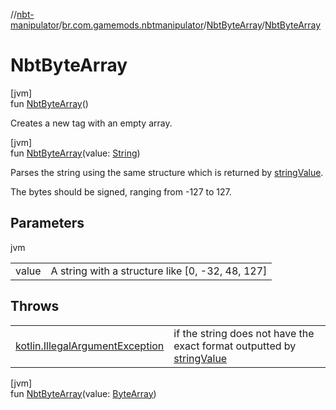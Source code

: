 //[nbt-manipulator](../../../index.md)/[br.com.gamemods.nbtmanipulator](../index.md)/[NbtByteArray](index.md)/[NbtByteArray](-nbt-byte-array.md)

# NbtByteArray

[jvm]\
fun [NbtByteArray](-nbt-byte-array.md)()

Creates a new tag with an empty array.

[jvm]\
fun [NbtByteArray](-nbt-byte-array.md)(value: [String](https://kotlinlang.org/api/latest/jvm/stdlib/kotlin/-string/index.html))

Parses the string using the same structure which is returned by [stringValue](string-value.md).

The bytes should be signed, ranging from -127 to 127.

## Parameters

jvm

| | |
|---|---|
| value | A string with a structure like [0, -32, 48, 127] |

## Throws

| | |
|---|---|
| [kotlin.IllegalArgumentException](https://kotlinlang.org/api/latest/jvm/stdlib/kotlin/-illegal-argument-exception/index.html) | if the string does not have the exact format outputted by [stringValue](string-value.md) |

[jvm]\
fun [NbtByteArray](-nbt-byte-array.md)(value: [ByteArray](https://kotlinlang.org/api/latest/jvm/stdlib/kotlin/-byte-array/index.html))
